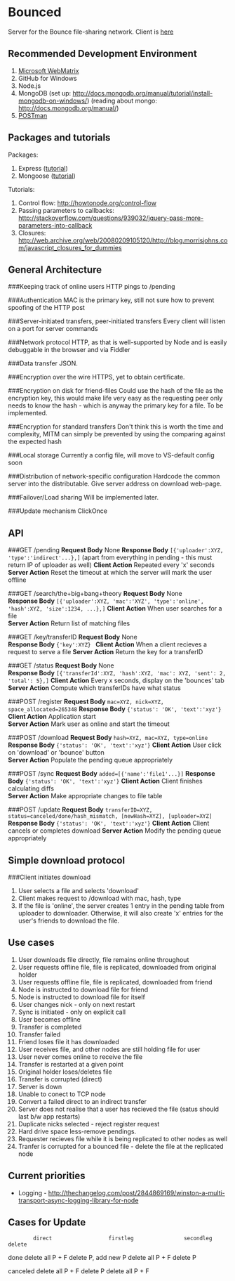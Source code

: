 Bounced
=======

Server for the Bounce file-sharing network. Client is [here](http://www.github.com/raghavsethi/bounce-client/)

Recommended Development Environment
-----------------------
1. [Microsoft WebMatrix](http://www.microsoft.com/Web/webmatrix/node.aspx)
2. GitHub for Windows
3. Node.js
4. MongoDB
(set up: http://docs.mongodb.org/manual/tutorial/install-mongodb-on-windows/) (reading about mongo: http://docs.mongodb.org/manual/)
5. [POSTman](https://chrome.google.com/webstore/detail/fdmmgilgnpjigdojojpjoooidkmcomcm)

Packages and tutorials
----------------------

Packages:
1. Express ([tutorial](http://dailyjs.com/2010/11/08/node-tutorial-2/))
2. Mongoose ([tutorial](http://www.bloggedbychris.com/2012/06/20/windows-7-restful-web-service-node-js-express-mongodb/))

Tutorials:
1. Control flow: http://howtonode.org/control-flow
2. Passing parameters to callbacks: http://stackoverflow.com/questions/939032/jquery-pass-more-parameters-into-callback
3. Closures: http://web.archive.org/web/20080209105120/http://blog.morrisjohns.com/javascript_closures_for_dummies

General Architecture
------------------

###Keeping track of online users
HTTP pings to /pending

###Authentication
MAC is the primary key, still not sure how to prevent spoofing of the HTTP post

###Server-initiated transfers, peer-initiated transfers
Every client will listen on a port for server commands

###Network protocol
HTTP, as that is well-supported by Node and is easily debuggable in the browser and via Fiddler

###Data transfer
JSON.

###Encryption over the wire
HTTPS, yet to obtain certificate.

###Encryption on disk for friend-files
Could use the hash of the file as the encryption key, this would make life very easy as the requesting peer only needs to know the hash - which is anyway the primary key for a file. To be implemented.

###Encryption for standard transfers
Don't think this is worth the time and complexity, MITM can simply be prevented by using the comparing against the expected hash

###Local storage
Currently a config file, will move to VS-default config soon

###Distribution of network-specific configuration
Hardcode the common server into the distributable. Give server address on download web-page.

###Failover/Load sharing
Will be implemented later.

###Update mechanism
ClickOnce

API
---

###GET /pending
**Request Body** None
**Response Body** `[{'uploader':XYZ, 'type':'indirect'...},]` (apart from everything in pending - this must return IP of uploader as well) 
**Client Action** Repeated every 'x' seconds  
**Server Action** Reset the timeout at which the server will mark the user offline  

###GET /search/the+big+bang+theory
**Request Body** None  
**Response Body** `[{'uploader':XYZ, 'mac':'XYZ', 'type':'online', 'hash':XYZ, 'size':1234, ...},]`
**Client Action** When user searches for a file  
**Server Action** Return list of matching files

###GET /key/transferID
**Request Body** None  
**Response Body** `{'key':XYZ} `
**Client Action** When a client recieves a request to serve a file
**Server Action** Return the key for a transferID

###GET /status
**Request Body** None  
**Response Body** `[{'transferId':XYZ, 'hash':XYZ, 'mac': XYZ, 'sent': 2, 'total': 5},]`
**Client Action** Every x seconds, display on the 'bounces' tab
**Server Action** Compute which transferIDs have what status

###POST /register
**Request Body** `mac=XYZ, nick=XYZ, space_allocated=265348`
**Response Body** `{'status': 'OK', 'text':'xyz'}`
**Client Action** Application start  
**Server Action** Mark user as online and start the timeout  

###POST /download
**Request Body** `hash=XYZ, mac=XYZ, type=online`
**Response Body** `{'status': 'OK', 'text':'xyz'}` 
**Client Action** User click on 'download' or 'bounce' button  
**Server Action** Populate the pending queue appropriately  

###POST /sync
**Request Body** `added=[{'name':'file1'...}]`
**Response Body** `{'status': 'OK', 'text':'xyz'}`
**Client Action** Client finishes calculating diffs  
**Server Action** Make appropriate changes to file table  

###POST /update
**Request Body** `transferID=XYZ, status=canceled/done/hash_mismatch, [newHash=XYZ], [uploader=XYZ]`
**Response Body** `{'status': 'OK', 'text':'xyz'}`
**Client Action** Client cancels or completes download
**Server Action** Modify the pending queue appropriately  

Simple download protocol
------------------------

###Client initiates download
1. User selects a file and selects 'download'
2. Client makes request to /download with mac, hash, type
3. If the file is 'online', the server creates 1 entry in the pending table from uploader to downloader. Otherwise, it will also create 'x' entries for the user's friends to download the file.

Use cases
---------
1. User downloads file directly, file remains online throughout
2. User requests offline file, file is replicated, downloaded from original holder
3. User requests offline file, file is replicated, downloaded from friend
4. Node is instructed to download file for friend
5. Node is instructed to download file for itself
6. User changes nick - only on next restart
7. Sync is initiated - only on explicit call
8. User becomes offline
9. Transfer is completed
10. Transfer failed
11. Friend loses file it has downloaded
12. User receives file, and other nodes are still holding file for user
13. User never comes online to receive the file
14. Transfer is restarted at a given point
15. Original holder loses/deletes file
16. Transfer is corrupted (direct)
17. Server is down
18. Unable to conect to TCP node
19. Convert a failed direct to an indirect transfer
20. Server does not realise that a user has recieved the file (satus should last b/w app restarts)
21. Duplicate nicks selected - reject register request
22. Hard drive space less-remove pendings.
23. Requester recieves file while it is being replicated to other nodes as well
24. Tranfer is corrupted for a bounced file - delete the file at the replicated node

Current priorities
------------------
* Logging - http://thechangelog.com/post/2844869169/winston-a-multi-transport-async-logging-library-for-node

Cases for Update
----------------

			direct					firstleg				secondleg				delete

done		delete all P + F		delete P, add new P 	delete all P + F		delete P

canceled	delete all P + F		delete P				delete all P + F		